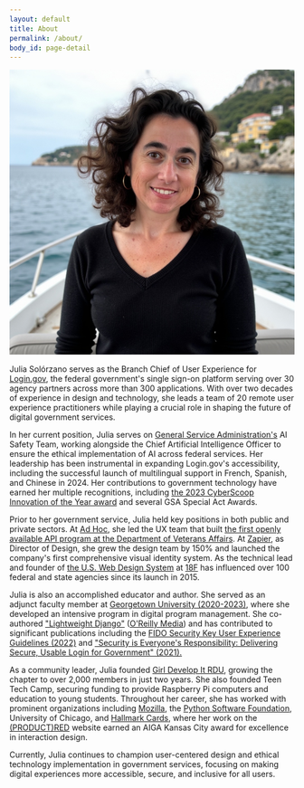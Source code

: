 ```yaml
---
layout: default
title: About
permalink: /about/
body_id: page-detail
---
```

<img src="/assets/images/julia-solorzano.png" alt="Julia Solórzano" class="profile">

Julia Solórzano serves as the Branch Chief of User Experience for <a href="https://login.gov">Login.gov</a>, the federal government's single sign-on platform serving over 30 agency partners across more than 300 applications. With over two decades of experience in design and technology, she leads a team of 20 remote user experience practitioners while playing a crucial role in shaping the future of digital government services.

In her current position, Julia serves on <a href="https://gsa.gov">General Service Administration's</a> AI Safety Team, working alongside the Chief Artificial Intelligence Officer to ensure the ethical implementation of AI across federal services. Her leadership has been instrumental in expanding Login.gov's accessibility, including the successful launch of multilingual support in French, Spanish, and Chinese in 2024. Her contributions to government technology have earned her multiple recognitions, including <a href="https://cyberscoop.com/announcing-the-winners-of-the-2023-cyberscoop-50/">the 2023 CyberScoop Innovation of the Year award</a> and several GSA Special Act Awards.

Prior to her government service, Julia held key positions in both public and private sectors. At <a href="https://adhocteam.us">Ad Hoc</a>, she led the UX team that built <a href="https://developer.va.gov/">the first openly available API program at the Department of Veterans Affairs</a>. At <a href="https://zapier.com">Zapier</a>, as Director of Design, she grew the design team by 150% and launched the company's first comprehensive visual identity system. As the technical lead and founder of <a href="https://designsystem.digital.gov/">the U.S. Web Design System</a> at <a href="https://18f.gsa.gov/">18F</a> has influenced over 100 federal and state agencies since its launch in 2015.

Julia is also an accomplished educator and author. She served as an adjunct faculty member at <a href="https://www.georgetown.edu/">Georgetown University (2020-2023)</a>, where she developed an intensive program in digital program management. She co-authored <a href="https://www.oreilly.com/library/view/lightweight-django/9781491946275/">"Lightweight Django"</a> (<a href="https://www.oreilly.com/">O'Reilly Media</a>) and has contributed to significant publications including the <a href="https://fidoalliance.org/ux-guidelines/security-key-ux-guidelines/">FIDO Security Key User Experience Guidelines (2022)</a> and <a href="https://digital.gov/2021/03/02/security-is-everyones-job-delivering-secure-usable-login-for-government/">"Security is Everyone's Responsibility: Delivering Secure, Usable Login for Government" (2021).</a>

As a community leader, Julia founded <a href="https://girldevelopit.com/">Girl Develop It RDU</a>, growing the chapter to over 2,000 members in just two years. She also founded Teen Tech Camp, securing funding to provide Raspberry Pi computers and education to young students. Throughout her career, she has worked with prominent organizations including <a href="https://www.mozilla.org/">Mozilla<a/>, the <a href="https://www.python.org/psf-landing/">Python Software Foundation</a>, University of Chicago, and <a href="https://www.hallmark.com/">Hallmark Cards</a>, where her work on the <a href="https://www.red.org/products/">(PRODUCT)RED</a> website earned an AIGA Kansas City award for excellence in interaction design.

Currently, Julia continues to champion user-centered design and ethical technology implementation in government services, focusing on making digital experiences more accessible, secure, and inclusive for all users.
